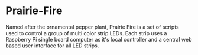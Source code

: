Prairie-Fire
============

Named after the ornamental pepper plant, Prairie Fire is a set of scripts used to control a group of multi color strip LEDs. Each strip uses a Raspberry Pi single board computer as it's local controller and a central web based user interface for all LED strips.
